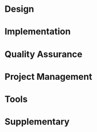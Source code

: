 <link rel="stylesheet" href="{{baseUrl}}/css/textbook.css">

<div class="website-content">

<div id="main">

<include src="../softwareEngineering/print.md#main" />

# Design

<include src="../design/print.md#main" />
<include src="../designPrinciples/print.md#main" />
<include src="../modeling/print.md#main" />
<include src="../architecture/print.md#main" />
<include src="../designPatterns/print.md#main" />

# Implementation

<include src="../ides/print.md#main" />
<include src="../codeQuality/print.md#main" />
<include src="../refactoring/print.md#main" />
<include src="../documentation/print.md#main" />
<include src="../errorHandling/print.md#main" />
<include src="../integration/print.md#main" />
<include src="../oopImplementation/print.md#main" />
<include src="../reuse/print.md#main" />

# Quality Assurance

<include src="../qualityAssurance/print.md#main" />
<include src="../testing/print.md#main" />
<include src="../testCaseDesign/print.md#main" />

# Project Management

<include src="../revisionControl/print.md#main" />
<include src="../projectPlanning/print.md#main" />
<include src="../teamwork/print.md#main" />
<include src="../processModels/print.md#main" />

# Tools

<include src="../intellij/print.md#main" />
<include src="../gitAndGithub/print.md#main" />
<include src="../javaTools/print.md#main" />
<include src="../junit/print.md#main" />

# Supplementary

<include src="../principles/print.md#main" />

</div>

</div>
